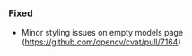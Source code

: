 ### Fixed

- Minor styling issues on empty models page
  (<https://github.com/opencv/cvat/pull/7164>)
